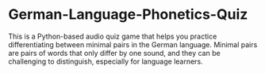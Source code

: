 # German-Language-Phonetics-Quiz
This is a Python-based audio quiz game that helps you practice differentiating between minimal pairs in the German language. Minimal pairs are pairs of words that only differ by one sound, and they can be challenging to distinguish, especially for language learners.
